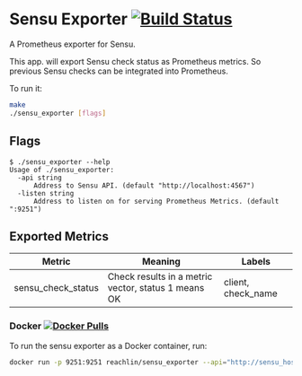 # Sensu Exporter [![Build Status](https://travis-ci.org/reachlin/sensu_exporter.svg)][travis]

A Prometheus exporter for Sensu.

This app. will export Sensu check status as Prometheus metrics. So previous Sensu checks can be integrated into Prometheus.

To run it:

```bash
make
./sensu_exporter [flags]
```

## Flags

```
$ ./sensu_exporter --help
Usage of ./sensu_exporter:
  -api string
      Address to Sensu API. (default "http://localhost:4567")
  -listen string
      Address to listen on for serving Prometheus Metrics. (default ":9251")
```

## Exported Metrics
| Metric | Meaning | Labels |
| ------ | ------- | ------ |
| sensu_check_status | Check results in a metric vector, status 1 means OK | client, check_name |


### Docker [![Docker Pulls](https://img.shields.io/docker/pulls/reachlin/sensu_exporter.svg?maxAge=604800)][hub]

To run the sensu exporter as a Docker container, run:

```bash
docker run -p 9251:9251 reachlin/sensu_exporter --api="http://sensu_host:4567"
```

[hub]: https://hub.docker.com/r/reachlin/sensu_exporter/
[travis]: https://travis-ci.org/reachlin/sensu_exporter
